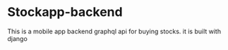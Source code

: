 # Stockapp-backend
This is a mobile  app backend graphql api for buying stocks. it is built with django 
